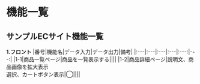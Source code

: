 # 機能一覧
## サンプルECサイト機能一覧
**1.フロント**
|番号|機能名|データ入力|データ出力|備考|
|:---|:---|:---|:---|:---:|---:|
|1-1|商品一覧ページ|商品を一覧表示する||||
|1-2|商品詳細ページ|説明文、商品画像を拡大表示<br>選択、カートボタン表示|◯||||

